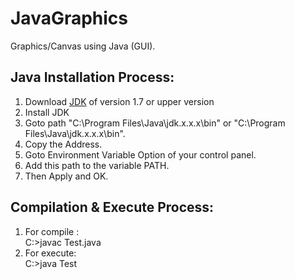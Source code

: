 # JavaGraphics
Graphics/Canvas using Java (GUI).

## Java Installation Process:
  1. Download [JDK](http://www.oracle.com/technetwork/java/javase/downloads/jdk8-downloads-2133151.html) of version 1.7 or upper version
  2. Install JDK
  3. Goto path "C:\\Program Files\Java\jdk.x.x.x\bin" or "C:\\Program Files\Java\jdk.x.x.x\bin".
  4. Copy the Address.
  5. Goto Environment Variable Option of your control panel.
  6. Add this path to the variable PATH.
  7. Then Apply and OK.  
## Compilation & Execute Process:
  1. For compile :  
     C:\>javac Test.java
  2. For execute:  
     C:\>java Test